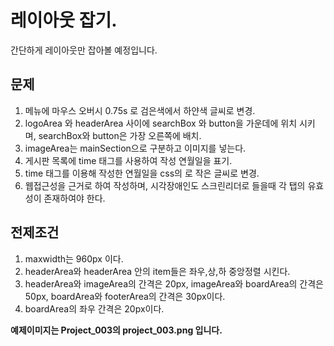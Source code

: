 # 레이아웃 잡기.  

간단하게 레이아웃만 잡아볼 예정입니다.  

## 문제  
1. 메뉴에 마우스 오버시 0.75s 로 검은색에서 하얀색 글씨로 변경.  
2. logoArea 와 headerArea 사이에 searchBox 와 button을 가운데에 위치 시키며, searchBox와 button은 가장 오른쪽에 배치.  
3. imageArea는 mainSection으로 구분하고  이미지를 넣는다.
4. 게시판 목록에 time 태그를 사용하여 작성 연월일을 표기.  
5. time 태그를 이용해 작성한 연월일을 css의 로 작은 글씨로 변경.  
6. 웹접근성을 근거로 하여 작성하며, 시각장애인도 스크린리더로 들을때 각 탭의 유효성이 존재하여야 한다.  

## 전제조건  
1. maxwidth는 960px 이다.  
2. headerArea와 headerArea 안의 item들은 좌우,상,하 중앙정렬 시킨다.  
3. headerArea와 imageArea의 간격은 20px, imageArea와 boardArea의 간격은 50px, boardArea와 footerArea의 간격은 30px이다.  
4. boardArea의 좌우 간격은 20px이다.  

__예제이미지는 Project_003의 project_003.png 입니다.__